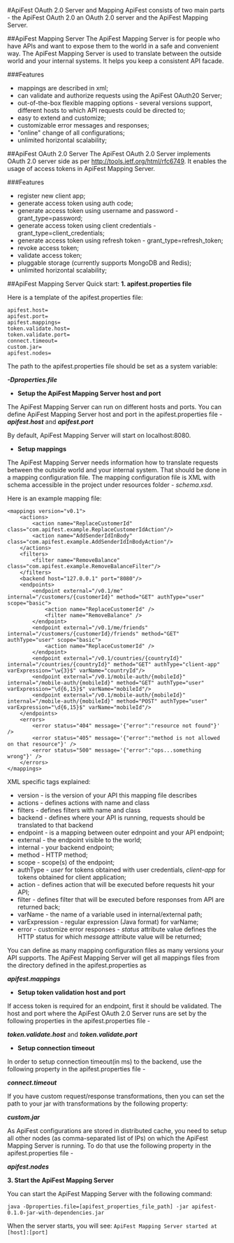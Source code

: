#ApiFest OAuth 2.0 Server and Mapping
ApiFest consists of two main parts - the ApiFest OAuth 2.0 an OAuth 2.0 server and the ApiFest Mapping Server.

##ApiFest Mapping Server
The ApiFest Mapping Server is for people who have APIs and want to expose them to the world in a safe and convenient way.
The ApiFest Mapping Server is used to translate between the outside world and your internal systems. It helps you keep a consistent API facade.

###Features
- mappings are described in xml;
- can validate and authorize requests using the ApiFest OAuth20 Server;
- out-of-the-box flexible mapping options - several versions support, different hosts to which API requests could be directed to;
- easy to extend and customize;
- customizable error messages and responses;
- "online" change of all configurations;
- unlimited horizontal scalability;


##ApiFest OAuth 2.0 Server
The ApiFest OAuth 2.0 Server implements OAuth 2.0 server side as per http://tools.ietf.org/html/rfc6749.
It enables the usage of access tokens in ApiFest Mapping Server.

###Features
- register new client app;
- generate access token using auth code;
- generate access token using username and password - grant_type=password;
- generate access token using client credentials - grant_type=client_credentials;
- generate access token using refresh token - grant_type=refresh_token;
- revoke access token;
- validate access token;
- pluggable storage (currently supports MongoDB and Redis);
- unlimited horizontal scalability;


##ApiFest Mapping Server Quick start:
**1. apifest.properties file**

Here is a template of the apifest.properties file:
```
apifest.host=
apifest.port=
apifest.mappings=
token.validate.host=
token.validate.port=
connect.timeout=
custom.jar=
apifest.nodes=
```

The path to the apifest.properties file should be set as a system variable:

***-Dproperties.file***

* **Setup the ApiFest Mapping Server host and port**

The ApiFest Mapping Server can run on different hosts and ports.
You can define ApiFest Mapping Server host and port in the apifest.properties file -
***apifest.host*** and ***apifest.port***

By default, ApiFest Mapping Server will start on localhost:8080.

* **Setup mappings**

The ApiFest Mapping Server needs information how to translate requests between the outside world and your internal system.
That should be done in a mapping configuration file. 
The mapping configuration file is XML with schema accessible in the project under resources folder - *schema.xsd*.

Here is an example mapping file:
```
<mappings version="v0.1">
    <actions>
        <action name="ReplaceCustomerId" class="com.apifest.example.ReplaceCustomerIdAction"/>
        <action name="AddSenderIdInBody" class="com.apifest.example.AddSenderIdInBodyAction"/>
    </actions>
    <filters>
        <filter name="RemoveBalance" class="com.apifest.example.RemoveBalanceFilter"/>
    </filters>
    <backend host="127.0.0.1" port="8080"/>
    <endpoints>
        <endpoint external="/v0.1/me" internal="/customers/{customerId}" method="GET" authType="user" scope="basic">
            <action name="ReplaceCustomerId" />
            <filter name="RemoveBalance" />
        </endpoint>
        <endpoint external="/v0.1/me/friends" internal="/customers/{customerId}/friends" method="GET" authType="user" scope="basic">
            <action name="ReplaceCustomerId" />
        </endpoint>
        <endpoint external="/v0.1/countries/{countryId}" internal="/countries/{countryId}" method="GET" authType="client-app" varExpression="\w{3}$" varName="countryId"/>
        <endpoint external="/v0.1/mobile-auth/{mobileId}" internal="/mobile-auth/{mobileId}" method="GET" authType="user" varExpression="\d{6,15}$" varName="mobileId"/>
        <endpoint external="/v0.1/mobile-auth/{mobileId}" internal="/mobile-auth/{mobileId}" method="POST" authType="user" varExpression="\d{6,15}$" varName="mobileId"/>
    </endpoints>
    <errors>
        <error status="404" message='{"error":"resource not found"}' />
        <error status="405" message='{"error":"method is not allowed on that resource"}' />
        <error status="500" message='{"error":"ops...something wrong"}' />
    </errors>
</mappings>
```

XML specific tags explained:

- version - is the version of your API this mapping file describes
- actions - defines actions with name and class
- filters - defines filters with name and class
- backend - defines where your API is running, requests should be translated to that backend 
- endpoint - is a mapping between outer ednpoint and your API endpoint;
- external - the endpoint visible to the world;
- internal - your backend endpoint;
- method - HTTP method;
- scope - scope(s) of the endpoint;
- authType - *user* for tokens obtained with user credentials, *client-app* for tokens obtained for client application;
- action - defines action that will be executed before requests hit your API;
- filter - defines filter that will be executed before responses from API are returned back;
- varName - the name of a variable used in internal/external path;
- varExpression - regular expression (Java format) for varName;
- error - customize error responses - *status* attribute value defines the HTTP status for which *message* attribute value will be returned;

You can define as many mapping configuration files as many versions your API supports.
The ApiFest Mapping Server will get all mappings files from the directory defined in the apifest.properties as 

***apifest.mappings***

* **Setup token validation host and port**

If access token is required for an endpoint, first it should be validated. The host and port where the ApiFest OAuth 2.0 Server runs are set by the following properties in the apifest.properties file -

***token.validate.host*** and ***token.validate.port*** 

* **Setup connection timeout**

In order to setup connection timeout(in ms) to the backend, use the following property in the apifest.properties file -

***connect.timeout***

If you have custom request/response transformations, then you can set the path to your jar with transformations by the 
following property:
   
***custom.jar***

As ApiFest configurations are stored in distributed cache, you need to setup all other nodes (as comma-separated list of 
IPs) on which the ApiFest Mapping Server is running. To do that use the following property in the apifest.properties file -

***apifest.nodes***
 

**3. Start the ApiFest Mapping Server**

You can start the ApiFest Mapping Server with the following command:

```java -Dproperties.file=[apifest_properties_file_path] -jar apifest-0.1.0-jar-with-dependencies.jar```

When the server starts, you will see:
```ApiFest Mapping Server started at [host]:[port]```